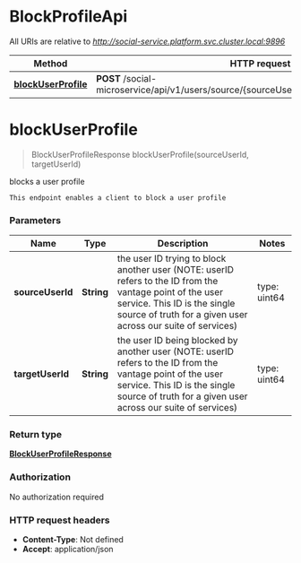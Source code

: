 # BlockProfileApi

All URIs are relative to *http://social-service.platform.svc.cluster.local:9896*

| Method | HTTP request | Description |
|------------- | ------------- | -------------|
| [**blockUserProfile**](BlockProfileApi.md#blockUserProfile) | **POST** /social-microservice/api/v1/users/source/{sourceUserId}/block/target/{targetUserId} | blocks a user profile |


<a name="blockUserProfile"></a>
# **blockUserProfile**
> BlockUserProfileResponse blockUserProfile(sourceUserId, targetUserId)

blocks a user profile

    This endpoint enables a client to block a user profile

### Parameters

|Name | Type | Description  | Notes |
|------------- | ------------- | ------------- | -------------|
| **sourceUserId** | **String**| the user ID trying to block another user (NOTE: userID refers to the ID from the vantage point of the user service. This ID is the single source of truth for a given user across our suite of services) | type: uint64 | [default to null] |
| **targetUserId** | **String**| the user ID being blocked by another user (NOTE: userID refers to the ID from the vantage point of the user service. This ID is the single source of truth for a given user across our suite of services) | type: uint64 | [default to null] |

### Return type

[**BlockUserProfileResponse**](../Models/BlockUserProfileResponse.md)

### Authorization

No authorization required

### HTTP request headers

- **Content-Type**: Not defined
- **Accept**: application/json

